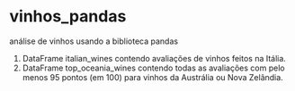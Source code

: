 # vinhos_pandas
análise de vinhos usando a biblioteca pandas

1. DataFrame italian_wines contendo avaliações de vinhos feitos na Itália.
2. DataFrame top_oceania_wines contendo todas as avaliações com pelo menos 95 pontos (em 100) para vinhos da Austrália ou Nova Zelândia.

